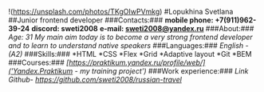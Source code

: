 
!(https://unsplash.com/photos/TKgOIwPVmkg)
#Lopukhina Svetlana
##Junior frontend developer
###Contacts:###
**mobile phone: +7(911)962-39-24**
**discord: sweti2008**
**e-mail: sweti2008@yandex.ru**
###About:###
*Age: 31*
*My main aim today is to become a very strong frontend developer and to learn to understand native speakers*
###Languages:###
*English - (A2)*
###Skills:###
*HTML
*CSS
    *Flex
    *Grid
    *Adaptive layout
*Git
*BEM
###Courses:###
*[https://praktikum.yandex.ru/profile/web/]('Yandex.Praktikum - my training project')*
###Work experience:###
*Link Github- https://github.com/sweti2008/russian-travel*